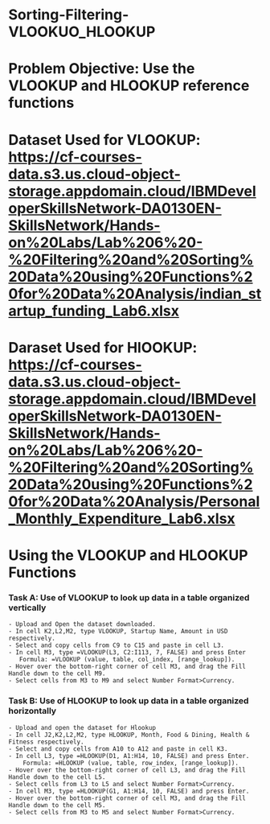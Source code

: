 # Sorting-Filtering-VLOOKUO_HLOOKUP

# Problem Objective: Use the VLOOKUP and HLOOKUP reference functions
# Dataset Used for VLOOKUP: https://cf-courses-data.s3.us.cloud-object-storage.appdomain.cloud/IBMDeveloperSkillsNetwork-DA0130EN-SkillsNetwork/Hands-on%20Labs/Lab%206%20-%20Filtering%20and%20Sorting%20Data%20using%20Functions%20for%20Data%20Analysis/indian_startup_funding_Lab6.xlsx
# Daraset Used for HlOOKUP: https://cf-courses-data.s3.us.cloud-object-storage.appdomain.cloud/IBMDeveloperSkillsNetwork-DA0130EN-SkillsNetwork/Hands-on%20Labs/Lab%206%20-%20Filtering%20and%20Sorting%20Data%20using%20Functions%20for%20Data%20Analysis/Personal_Monthly_Expenditure_Lab6.xlsx

# Using the VLOOKUP and HLOOKUP Functions
  ### Task A: Use of VLOOKUP to look up data in a table organized vertically
    - Upload and Open the dataset downloaded.
    - In cell K2,L2,M2, type VLOOKUP, Startup Name, Amount in USD respectively.
    - Select and copy cells from C9 to C15 and paste in cell L3.
    - In cell M3, type =VLOOKUP(L3, C2:I113, 7, FALSE) and press Enter
       Formula: =VLOOKUP (value, table, col_index, [range_lookup]).
    - Hover over the bottom-right corner of cell M3, and drag the Fill Handle down to the cell M9.
    - Select cells from M3 to M9 and select Number Format>Currency.

### Task B: Use of HLOOKUP to look up data in a table organized horizontally  
    - Upload and open the dataset for Hlookup
    - In cell J2,K2,L2,M2, type HLOOKUP, Month, Food & Dining, Health & Fitness respectively.
    - Select and copy cells from A10 to A12 and paste in cell K3.
    - In cell L3, type =HLOOKUP(D1, A1:H14, 10, FALSE) and press Enter.
        Formula: =HLOOKUP (value, table, row_index, [range_lookup]).
    - Hover over the bottom-right corner of cell L3, and drag the Fill Handle down to the cell L5.
    - Select cells from L3 to L5 and select Number Format>Currency.
    - In cell M3, type =HLOOKUP(G1, A1:H14, 10, FALSE) and press Enter.
    - Hover over the bottom-right corner of cell M3, and drag the Fill Handle down to the cell M5.
    - Select cells from M3 to M5 and select Number Format>Currency.
    
    
